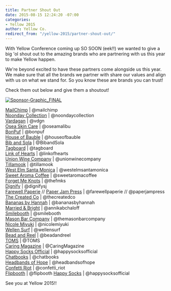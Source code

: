 ```yaml
---
title: Partner Shout Out
date: 2015-08-15 12:24:20 -07:00
categories:
- Yellow 2015
author: Yellow Co.
redirect_from: "/yellow-2015/partner-shout-out/"
---
```


With Yellow Conference coming up SO SOON (eek!!) we wanted to give a big 'ol shout out to the amazing brands who are partnering with us this year to make Yellow happen.

We're beyond excited to have these partners come alongside us this year. We make sure that all the brands we partner with share our values and align with us on what we stand for. So you know these are brands you can trust!

Check them out below and give them a shoutout!

[![Sponsor-Graphic_FINAL](https://yellow-blog-images.imgix.net/2015/08/Sponsor-Graphic_FINAL1.jpg)](https://yellow-blog-images.imgix.net/2015/08/Sponsor-Graphic_FINAL1.jpg)

[MailChimp](http://mailchimp.com/) | @mailchimp  
[Noonday Collection](http://www.noondaycollection.com/pws/homeoffice/tabs/home.aspx) | @noondaycollection  
[Vardagan](http://shop.vardagen.com/) | @vdgn  
[Osea Skin Care](http://oseamalibu.com/) | @oseamalibu  
[BonPuf](http://bonpuf.com/) | @bonpuf  
[House of Bauble](http://www.houseofbauble.com/) | @houseofbauble  
[Bib and Sola](http://www.bibandsola.com/) | @BibandSola  
[Tagboard](tagboard.com) | @tagboard  
[Link of Hearts](http://www.linkofhearts.com/) | @linkofhearts  
[Union Wine Company](http://unionwinecompany.com/) | @unionwinecompany  
[Tillamook](https://www.tillamook.com/) | @tillamook  
[West Elm Santa Monica](https://www.facebook.com/westelmsantamonica) | @westelmsantamonica  
[Sweet Aroma Coffee](https://www.facebook.com/westelmsantamonica) | @sweetaromacoffee  
[Forget Me Knots](http://www.thefmks.com/shop/) | @thefmks  
[Dignify](http://www.shopdignify.com/) | @dignifysj  
[Farewell Paperie](http://farewellpaperie.com/#) // [Paper Jam Press](http://www.paperjampress.com/) | @farewellpaperie // @paperjampress  
[The Created Co](http://thecreated.co/) | @thecreatedco  
[Bananas by Hannah](http://bananasbyhannah.com/) | @bananasbyhannah  
[Married & Bright](http://www.marriedandbright.com/) | @annikabchaloff  
[Smilebooth](http://smilebooth.com/) | @smilebooth  
[Mason Bar Company](http://themasonbarcompany.com/) | @themasonbarcompany  
[Nicole Miyuki](http://cargocollective.com/nicolemiyuki) | @nicolemiyuki  
[Wellen Surf](http://wellensurf.com/) | @wellensurf  
[Bead and Reel](http://www.beadandreel.com/) | @beadandreel  
[TOMS](http://www.toms.com/fall) | @TOMS  
[Caring Magazine](http://www.caringmagazine.org/) | @CaringMagazine  
[Happy Socks Official](http://www.happysocks.com/us/) | @happysocksofficial  
[Chatbooks](http://chatbooks.com/) | @chatbooks  
[Headbands of Hope](http://www.headbandsofhope.com/) | @headbandsofhope  
[Confetti Riot](https://www.etsy.com/shop/confettiriotshop) | @confetti_riot  
[Flipbooth](http://flipboothla.com/) | @flipbooth
[Happy Socks](http://www.happysocks.com/us/) | @happysocksofficial

See you at Yellow 2015!!
